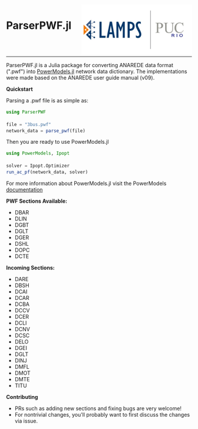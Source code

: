 <img src="docs/lampspucpptreduced.png" align="right" width=300>
<h1>ParserPWF.jl</h1>

<br>
<br>

---

ParserPWF.jl is a Julia package for converting ANAREDE data format (".pwf") into [PowerModels.jl](https://github.com/lanl-ansi/PowerModels.jl) network data dictionary. The implementations were made based on the ANAREDE user guide manual (v09).

**Quickstart**

Parsing a .pwf file is as simple as:

```julia
using ParserPWF

file = "3bus.pwf"
network_data = parse_pwf(file)
```

Then you are ready to use PowerModels.jl

```julia
using PowerModels, Ipopt

solver = Ipopt.Optimizer
run_ac_pf(network_data, solver)
```

For more information about PowerModels.jl visit the PowerModels [documentation](https://lanl-ansi.github.io/PowerModels.jl/stable/)

**PWF Sections Available:**

- DBAR
- DLIN
- DGBT
- DGLT
- DGER
- DSHL
- DOPC
- DCTE

**Incoming Sections:**

- DARE
- DBSH
- DCAI
- DCAR
- DCBA
- DCCV
- DCER
- DCLI
- DCNV
- DCSC
- DELO
- DGEI
- DGLT
- DINJ
- DMFL
- DMOT
- DMTE
- TITU

**Contributing**

- PRs such as adding new sections and fixing bugs are very welcome!
- For nontrivial changes, you'll probably want to first discuss the changes via issue.
